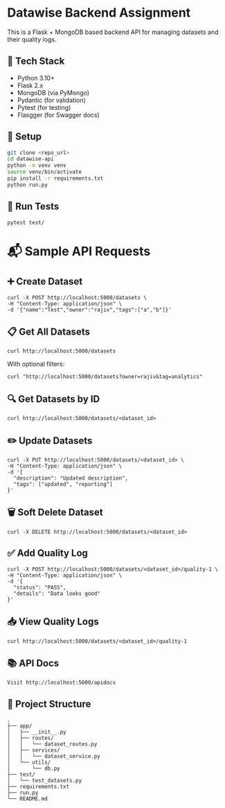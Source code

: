 # Datawise Backend Assignment

This is a Flask + MongoDB based backend API for managing datasets and their quality logs.

## 🔧 Tech Stack
- Python 3.10+
- Flask 2.x
- MongoDB (via PyMongo)
- Pydantic (for validation)
- Pytest (for testing)
- Flasgger (for Swagger docs)

## 🚀 Setup

```bash
git clone <repo_url>
cd datawise-api
python -m venv venv
source venv/bin/activate
pip install -r requirements.txt
python run.py
```

## 🧪 Run Tests 

```
pytest test/
```

# 📬 Sample API Requests

## ➕ Create Dataset

```
curl -X POST http://localhost:5000/datasets \
-H "Content-Type: application/json" \
-d '{"name":"Test","owner":"rajiv","tags":["a","b"]}'
```

## 📋 Get All Datasets
```
curl http://localhost:5000/datasets
```

With optional filters:
```
curl "http://localhost:5000/datasets?owner=rajiv&tag=analytics"

```

## 🔍 Get Datasets by ID
```
curl http://localhost:5000/datasets/<dataset_id>
```

## ✏️ Update Datasets
```
curl -X PUT http://localhost:5000/datasets/<dataset_id> \
-H "Content-Type: application/json" \
-d '{
  "description": "Updated description",
  "tags": ["updated", "reporting"]
}'
```

## 🗑️ Soft Delete Dataset
```
curl -X DELETE http://localhost:5000/datasets/<dataset_id>

```

## ✅ Add Quality Log
```
curl -X POST http://localhost:5000/datasets/<dataset_id>/quality-1 \
-H "Content-Type: application/json" \
-d '{
  "status": "PASS",
  "details": "Data looks good"
}'
```
## 📥 View Quality Logs

```
curl http://localhost:5000/datasets/<dataset_id>/quality-1
```

## 📚 API Docs
```
Visit http://localhost:5000/apidocs
```
## 📂 Project Structure
```arduino
.
├── app/
│   ├── __init__.py
│   ├── routes/
│   │   └── dataset_routes.py
│   ├── services/
│   │   └── dataset_service.py
│   └── utils/
│       └── db.py
├── test/
│   └── test_datasets.py
├── requirements.txt
├── run.py
└── README.md
```